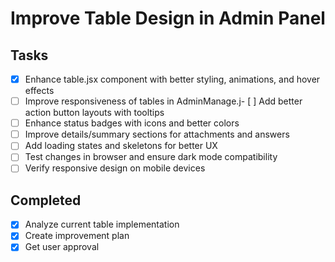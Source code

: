 # Improve Table Design in Admin Panel

## Tasks
- [x] Enhance table.jsx component with better styling, animations, and hover effects
- [ ] Improve responsiveness of tables in AdminManage.j- [ ] Add better action button layouts with tooltips
- [ ] Enhance status badges with icons and better colors
- [ ] Improve details/summary sections for attachments and answers
- [ ] Add loading states and skeletons for better UX
- [ ] Test changes in browser and ensure dark mode compatibility
- [ ] Verify responsive design on mobile devices

## Completed
- [x] Analyze current table implementation
- [x] Create improvement plan
- [x] Get user approval
